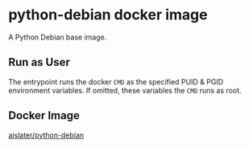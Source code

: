 # python-debian docker image

A Python Debian base image.

## Run as User

The entrypoint runs the docker `CMD` as the specified PUID & PGID environment
variables. If omitted, these variables the `CMD` runs as root.

## Docker Image

[ajslater/python-debian](https://hub.docker.com/repository/docker/ajslater/python-debian)
